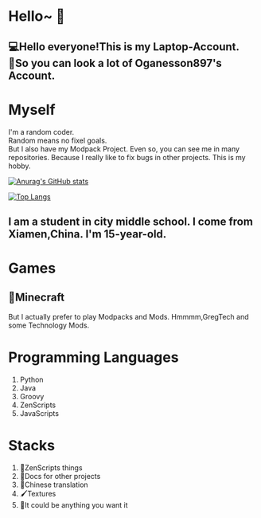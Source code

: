 # Hello~ 👋
💻Hello everyone!This is my Laptop-Account.  
🤗So you can look a lot of Oganesson897's Account.
-----
# Myself
I'm a random coder.  
Random means no fixel goals.  
But I also have my Modpack Project.
Even so, you can see me in many repositories.
Because I really like to fix bugs in other projects.
This is my hobby.  


[![Anurag's GitHub stats](https://github-readme-stats.vercel.app/api?username=Oganesson897&locale=en&show_icons=true&hide_border=true&theme=tokyonight)](https://github.com/anuraghazra/github-readme-stats)


[![Top Langs](https://github-readme-stats.vercel.app/api/top-langs/?username=Oganesson897)](https://github.com/anuraghazra/github-readme-stats)



I am a student in city middle school.
I come from Xiamen,China.
I'm 15-year-old.
-----
# Games
## 🧱Minecraft 
But I actually prefer to play Modpacks and Mods.
Hmmmm,GregTech and some Technology Mods.

# Programming Languages
1. Python
2. Java
3. Groovy
4. ZenScripts
5. JavaScripts

# Stacks
1. 🔨ZenScripts things
2. 📃Docs for other projects
3. 📝Chinese translation
4. 🖌Textures
5. 🤣It could be anything you want it
